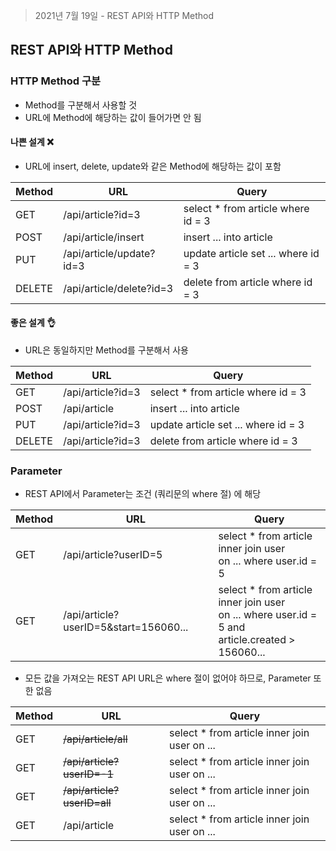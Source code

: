 > 2021년 7월 19일 - REST API와 HTTP Method

## REST API와 HTTP Method

### HTTP Method 구분

- Method를 구분해서 사용할 것
- URL에 Method에 해당하는 값이 들어가면 안 됨

#### 나쁜 설계 ❌

- URL에 insert, delete, update와 같은 Method에 해당하는 값이 포함

| Method | URL                      | Query                               |
| ------ | ------------------------ | ----------------------------------- |
| GET    | /api/article?id=3        | select * from article where id = 3  |
| POST   | /api/article/insert      | insert ... into article             |
| PUT    | /api/article/update?id=3 | update article set ... where id = 3 |
| DELETE | /api/article/delete?id=3 | delete from article where id = 3    |

#### 좋은 설계 👌

- URL은 동일하지만 Method를 구분해서 사용

| Method | URL               | Query                               |
| ------ | ----------------- | ----------------------------------- |
| GET    | /api/article?id=3 | select * from article where id = 3  |
| POST   | /api/article      | insert ... into article             |
| PUT    | /api/article?id=3 | update article set ... where id = 3 |
| DELETE | /api/article?id=3 | delete from article where id = 3    |

### Parameter

- REST API에서 Parameter는 조건 (쿼리문의 where 절) 에 해당

| Method | URL                                   | Query                                                        |
| ------ | ------------------------------------- | ------------------------------------------------------------ |
| GET    | /api/article?userID=5                 | select * from article inner join user<br />on ... where user.id = 5 |
| GET    | /api/article?userID=5&start=156060... | select * from article inner join user<br />on ... where user.id = 5 and<br />article.created > 156060... |

- 모든 값을 가져오는 REST API URL은 where 절이 없어야 하므로, Parameter 또한 없음

| Method | URL                         | Query                                        |
| ------ | --------------------------- | -------------------------------------------- |
| GET    | ~~/api/article/all~~        | select * from article inner join user on ... |
| GET    | ~~/api/article?userID=-1~~  | select * from article inner join user on ... |
| GET    | ~~/api/article?userID=all~~ | select * from article inner join user on ... |
| GET    | /api/article                | select * from article inner join user on ... |
